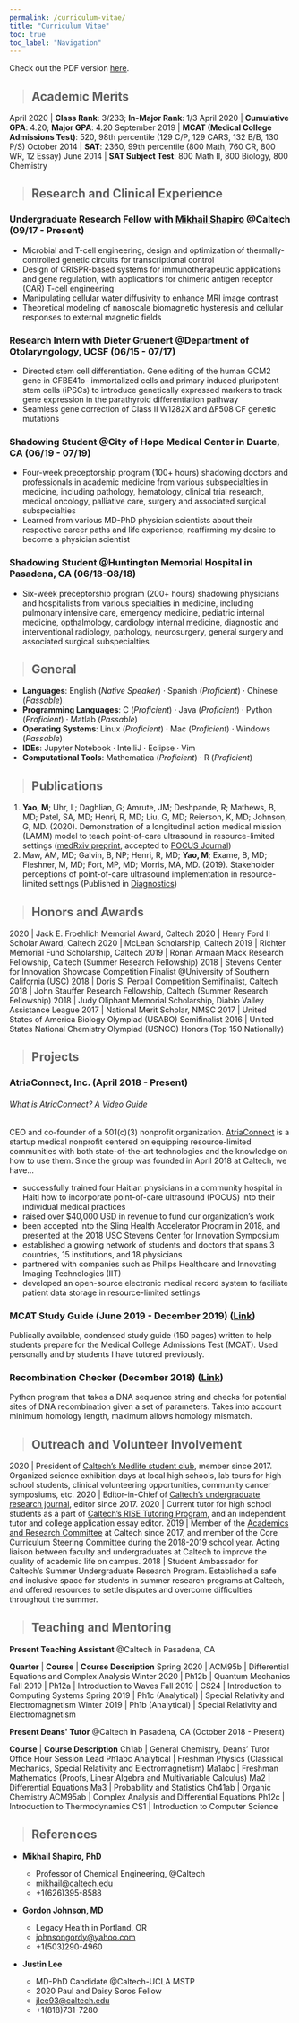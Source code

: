 ```yaml
---
permalink: /curriculum-vitae/
title: "Curriculum Vitae"
toc: true
toc_label: "Navigation"
---
```


Check out the PDF version [here](https://05fd4636-f79a-48b3-b7bc-4096fc8cc75a.filesusr.com/ugd/676742_82a84fe367da436ba9feb6737f214b10.pdf).

> ## Academic Merits

April 2020 | **Class Rank**: 3/233; **In-Major Rank**: 1/3
April 2020 | **Cumulative GPA**: 4.20; **Major GPA**: 4.20
September 2019 | **MCAT (Medical College Admissions Test)**: 520, 98th percentile (129 C/P, 129 CARS, 132 B/B, 130 P/S)
October 2014 | **SAT**: 2360, 99th percentile (800 Math, 760 CR, 800 WR, 12 Essay)
June 2014 | **SAT Subject Test**: 800 Math II, 800 Biology, 800 Chemistry

> ## Research and Clinical Experience

### **Undergraduate Research Fellow** with [Mikhail Shapiro](http://shapirolab.caltech.edu/) @Caltech (09/17 - Present)

  - Microbial and T-cell engineering, design and optimization of thermally-controlled genetic circuits for transcriptional control
  - Design of CRISPR-based systems for immunotherapeutic applications and gene regulation, with applications for chimeric antigen receptor (CAR) T-cell engineering
  - Manipulating cellular water diffusivity to enhance MRI image contrast
  - Theoretical modeling of nanoscale biomagnetic hysteresis and cellular responses to external magnetic fields
 
### **Research Intern** with Dieter Gruenert @Department of Otolaryngology, UCSF (06/15 - 07/17)

  - Directed stem cell differentiation. Gene editing of the human GCM2 gene in CFBE41o- immortalized cells and primary induced pluripotent stem cells (iPSCs) to introduce genetically expressed markers to track gene expression in the parathyroid differentiation pathway
  - Seamless gene correction of Class II W1282X and ∆F508 CF genetic mutations

### **Shadowing Student** @City of Hope Medical Center in Duarte, CA (06/19 - 07/19)

  - Four-week preceptorship program (100+ hours) shadowing doctors and professionals in academic medicine from various subspecialties in medicine, including pathology, hematology, clinical trial research, medical oncology, palliative care, surgery and associated surgical subspecialties
  - Learned from various MD-PhD physician scientists about their respective career paths and life experience, reaffirming my desire to become a physician scientist

### **Shadowing Student** @Huntington Memorial Hospital in Pasadena, CA (06/18-08/18)

  - Six-week preceptorship program (200+ hours) shadowing physicians and hospitalists from various specialties in medicine, including pulmonary intensive care, emergency medicine, pediatric internal medicine, opthalmology, cardiology internal medicine, diagnostic and interventional radiology, pathology, neurosurgery, general surgery and associated surgical subspecialties

> ## General

  - **Languages**: English (_Native Speaker_) · Spanish (_Proficient_) · Chinese (_Passable_)
  - **Programming Languages**: C (_Proficient_) · Java (_Proficient_) · Python (_Proficient_) · Matlab (_Passable_)
  - **Operating Systems**: Linux (_Proficient_) · Mac (_Proficient_) · Windows (_Passable_)
  - **IDEs**: Jupyter Notebook · IntelliJ · Eclipse · Vim
  - **Computational Tools**: Mathematica (_Proficient_) · R (_Proficient_)

> ## Publications

  1. **Yao, M**; Uhr, L; Daghlian, G; Amrute, JM; Deshpande, R; Mathews, B, MD; Patel, SA, MD; Henri, R, MD; Liu, G, MD; Reierson, K, MD; Johnson, G, MD. (2020). Demonstration of a longitudinal action medical mission (LAMM) model to teach point-of-care ultrasound in resource-limited settings ([medRxiv preprint](https://www.medrxiv.org/content/10.1101/2020.05.08.20095760v1), accepted to [POCUS Journal](https://pocusjournal.com/))
  2. Maw, AM, MD; Galvin, B, NP; Henri, R, MD; **Yao, M**; Exame, B, MD; Fleshner, M, MD; Fort, MP, MD; Morris, MA, MD. (2019). Stakeholder perceptions of point-of-care ultrasound implementation in resource-limited settings (Published in [Diagnostics](https://pubmed.ncbi.nlm.nih.gov/31635219/))

> ## Honors and Awards

2020 | Jack E. Froehlich Memorial Award, Caltech
2020 | Henry Ford II Scholar Award, Caltech
2020 | McLean Scholarship, Caltech
2019 | Richter Memorial Fund Scholarship, Caltech
2019 | Ronan Armaan Mack Research Fellowship, Caltech (Summer Research Fellowship)
2018 | Stevens Center for Innovation Showcase Competition Finalist @University of Southern California (USC)
2018 | Doris S. Perpall Competition Semifinalist, Caltech
2018 | John Stauffer Research Fellowship, Caltech (Summer Research Fellowship)
2018 | Judy Oliphant Memorial Scholarship, Diablo Valley Assistance League
2017 | National Merit Scholar, NMSC
2017 | United States of America Biology Olympiad (USABO) Semifinalist
2016 | United States National Chemistry Olympiad (USNCO) Honors (Top 150 Nationally)

> ## Projects

### **AtriaConnect, Inc.** (April 2018 - Present)

###### [What is AtriaConnect? A Video Guide](https://www.youtube.com/watch?v=f-itUdRQM-c)

CEO and co-founder of a 501(c)(3) nonprofit organization. [AtriaConnect](https://www.atriaconnect.org) is a startup medical nonprofit centered on equipping resource-limited communities with both state-of-the-art technologies and the knowledge on how to use them. Since the group was founded in April 2018 at Caltech, we have...
  - successfully trained four Haitian physicians in a community hospital in Haiti how to incorporate point-of-care ultrasound (POCUS) into their individual medical practices
  - raised over $40,000 USD in revenue to fund our organization’s work
  - been accepted into the Sling Health Accelerator Program in 2018, and presented at the 2018 USC Stevens Center for Innovation Symposium
  - established a growing network of students and doctors that spans 3 countries, 15 institutions, and 18 physicians
  - partnered with companies such as Philips Healthcare and Innovating Imaging Technologies (IIT)
  - developed an open-source electronic medical record system to faciliate patient data storage in resource-limited settings

### **MCAT Study Guide** (June 2019 - December 2019) ([Link](https://github.com/myaomeow/MCAT_Study_Guide_SU2019))

Publically available, condensed study guide (150 pages) written to help students prepare for the Medical College Admissions Test (MCAT). Used personally and by students I have tutored previously.

### **Recombination Checker** (December 2018) ([Link](https://github.com/myaomeow/recombination_checker))

Python program that takes a DNA sequence string and checks for potential sites of DNA recombination given a set of parameters. Takes into account minimum homology length, maximum allows homology mismatch.

> ## Outreach and Volunteer Involvement

2020 | President of [Caltech’s Medlife student club](https://caltechmedlife.org), member since 2017. Organized science exhibition days at local high schools, lab tours for high school students, clinical volunteering opportunities, community cancer symposiums, etc.
2020 | Editor-in-Chief of [Caltech’s undergraduate research journal](https://curj.caltech.edu/), editor since 2017.
2020 | Current tutor for high school students as a part of [Caltech’s RISE Tutoring Program](https://www.caltechy.org/rise-tutor), and an independent tutor and college application essay editor.
2019 | Member of the [Academics and Research Committee](https://sites.google.com/site/arccaltech) at Caltech since 2017, and member of the Core Curriculum Steering Committee during the 2018-2019 school year. Acting liaison between faculty and undergraduates at Caltech to improve the quality of academic life on campus.
2018 | Student Ambassador for Caltech’s Summer Undergraduate Research Program. Established a safe and inclusive space for students in summer research programs at Caltech, and offered resources to settle disputes and overcome difficulties throughout the summer.

> ## Teaching and Mentoring

**Present Teaching Assistant** @Caltech in Pasadena, CA

**Quarter** | **Course** | **Course Description**
Spring 2020 | ACM95b | Differential Equations and Complex Analysis
Winter 2020 | Ph12b | Quantum Mechanics
Fall 2019 | Ph12a | Introduction to Waves
Fall 2019 | CS24 | Introduction to Computing Systems
Spring 2019 | Ph1c (Analytical) | Special Relativity and Electromagnetism
Winter 2019 | Ph1b (Analytical) | Special Relativity and Electromagnetism

**Present Deans' Tutor** @Caltech in Pasadena, CA (October 2018 - Present)

**Course** | **Course Description**
Ch1ab | General Chemistry, Deans’ Tutor Office Hour Session Lead
Ph1abc Analytical | Freshman Physics (Classical Mechanics, Special Relativity and Electromagnetism)
Ma1abc | Freshman Mathematics (Proofs, Linear Algebra and Multivariable Calculus)
Ma2 | Differential Equations
Ma3 | Probability and Statistics
Ch41ab | Organic Chemistry
ACM95ab | Complex Analysis and Differential Equations
Ph12c | Introduction to Thermodynamics
CS1 | Introduction to Computer Science

> ## References

  - **Mikhail Shapiro, PhD**
    - Professor of Chemical Engineering, @Caltech
    - mikhail@caltech.edu
    - +1(626)395-8588

  - **Gordon Johnson, MD**
    - Legacy Health in Portland, OR
    - johnsongordy@yahoo.com
    - +1(503)290-4960

  - **Justin Lee**
    - MD-PhD Candidate @Caltech-UCLA MSTP
    - 2020 Paul and Daisy Soros Fellow
    - jlee93@caltech.edu
    - +1(818)731-7280
